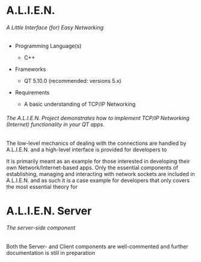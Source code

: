 # A.L.I.E.N.
###### A Little Interface (for) Easy Networking

* Programming Language(s)
  * C++

* Frameworks
  * QT 5.10.0 (recommended: versions 5.x)
  
* Requirements
  * A basic understanding of TCP/IP Networking
  
###### The A.L.I.E.N. Project demonstrates how to implement TCP/IP Networking (Internet) functionality in your QT apps.

The low-level
mechanics of dealing with the connections are handled by A.L.I.E.N. and a high-level interface is provided for developers to

It is primarily meant as an example for those interested in developing their own Network/Internet-based apps. Only the
essential components of establishing, managing and interacting with network sockets are included in A.L.I.E.N. and as such it
is a case example for developers that only covers the most essential theory for 

# A.L.I.E.N. Server
###### The server-side component

 

Both the Server- and Client components are well-commented and further documentation is still in preparation
